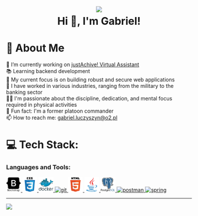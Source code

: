 <h1 align="center">
  <br>
  <a><img src="https://miro.medium.com/v2/resize:fit:720/0*7Q3yvSIv_t0ioJ-Z.gif" width="400"></a>
  <br>
  Hi 👋, I'm Gabriel!
  <br>
</h1>

# 🧐 About Me
📝 I’m currently working on [justAchive! Virtual Assistant](https://github.com/xGabrjel/just-achieve-virtual-assistant)<br>📚 Learning backend development <br>🎯 My current focus is on building robust and secure web applications<br>💼 I have worked in various industries, ranging from the military to the banking sector<br>🏋️‍♀️ I'm passionate about the discipline, dedication, and mental focus required in physical activities<br> 🤘 Fun fact: I'm a former platoon commander<br> 📫 How to reach me: gabriel.luczyszyn@o2.pl<br>


# 💻 Tech Stack:
<h3 align="left">Languages and Tools:</h3>
<p align="left"> <a href="https://getbootstrap.com" target="_blank" rel="noreferrer"> <img src="https://raw.githubusercontent.com/devicons/devicon/master/icons/bootstrap/bootstrap-plain-wordmark.svg" alt="bootstrap" width="40" height="40"/> </a> <a href="https://www.w3schools.com/css/" target="_blank" rel="noreferrer"> <img src="https://raw.githubusercontent.com/devicons/devicon/master/icons/css3/css3-original-wordmark.svg" alt="css3" width="40" height="40"/> </a> <a href="https://www.docker.com/" target="_blank" rel="noreferrer"> <img src="https://raw.githubusercontent.com/devicons/devicon/master/icons/docker/docker-original-wordmark.svg" alt="docker" width="40" height="40"/> </a> <a href="https://git-scm.com/" target="_blank" rel="noreferrer"> <img src="https://www.vectorlogo.zone/logos/git-scm/git-scm-icon.svg" alt="git" width="40" height="40"/> </a> <a href="https://www.w3.org/html/" target="_blank" rel="noreferrer"> <img src="https://raw.githubusercontent.com/devicons/devicon/master/icons/html5/html5-original-wordmark.svg" alt="html5" width="40" height="40"/> </a> <a href="https://www.java.com" target="_blank" rel="noreferrer"> <img src="https://raw.githubusercontent.com/devicons/devicon/master/icons/java/java-original.svg" alt="java" width="40" height="40"/> </a> <a href="https://www.postgresql.org" target="_blank" rel="noreferrer"> <img src="https://raw.githubusercontent.com/devicons/devicon/master/icons/postgresql/postgresql-original-wordmark.svg" alt="postgresql" width="40" height="40"/> </a> <a href="https://postman.com" target="_blank" rel="noreferrer"> <img src="https://www.vectorlogo.zone/logos/getpostman/getpostman-icon.svg" alt="postman" width="40" height="40"/> </a> <a href="https://spring.io/" target="_blank" rel="noreferrer"> <img src="https://www.vectorlogo.zone/logos/springio/springio-icon.svg" alt="spring" width="40" height="40"/> </a> </p>

---
[![](https://visitcount.itsvg.in/api?id=xGabrjel&icon=0&color=3)](https://visitcount.itsvg.in)
